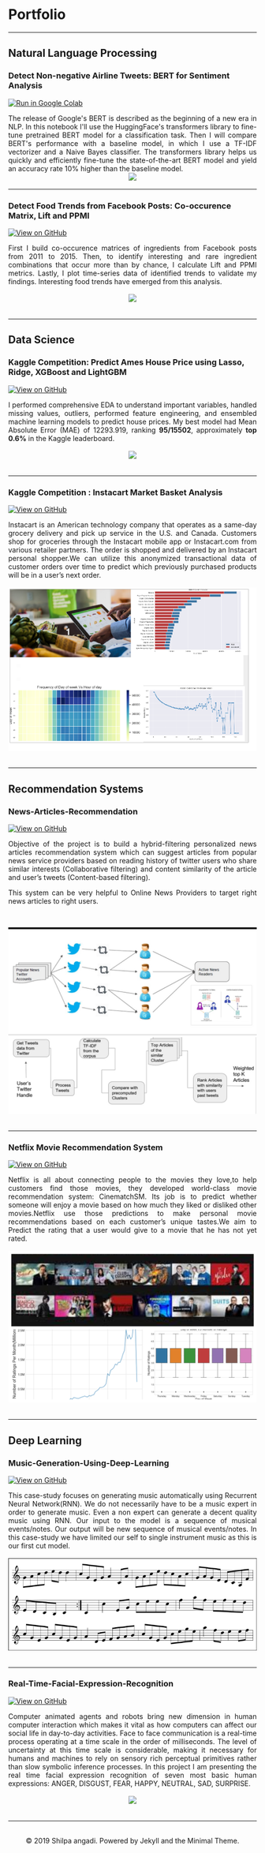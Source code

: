 # Portfolio 
---

## Natural Language Processing


### Detect Non-negative Airline Tweets: BERT for Sentiment Analysis

[![Run in Google Colab](https://img.shields.io/badge/Colab-Run_in_Google_Colab-blue?logo=Google&logoColor=FDBA18)](https://colab.research.google.com/drive/1lwa-qlK-ZnYpJgErZQXv4mjxTsa_ed1U)

<div style="text-align: justify">The release of Google's BERT is described as the beginning of a new era in NLP. In this notebook I'll use the HuggingFace's transformers library to fine-tune pretrained BERT model for a classification task. Then I will compare BERT's performance with a baseline model, in which I use a TF-IDF vectorizer and a Naive Bayes classifier. The transformers library helps us quickly and efficiently fine-tune the state-of-the-art BERT model and yield an accuracy rate 10% higher than the baseline model.</div>

<center><img src="images/BERT-classification.png"/></center>

---
### Detect Food Trends from Facebook Posts: Co-occurence Matrix, Lift and PPMI

[![View on GitHub](https://img.shields.io/badge/GitHub-View_on_GitHub-blue?logo=GitHub)](https://github.com/RavikiranShilpa/ML-case-study/blob/master/detect_food_trends_facebook.ipynb)

<div style="text-align: justify">First I build co-occurence matrices of ingredients from Facebook posts from 2011 to 2015. Then, to identify interesting and rare ingredient combinations that occur more than by chance, I calculate Lift and PPMI metrics. Lastly, I plot time-series data of identified trends to validate my findings. Interesting food trends have emerged from this analysis.</div>
<br>
<center><img src="images/fb-food-trends.png"></center>
<br>

---



## Data Science

### Kaggle Competition: Predict Ames House Price using Lasso, Ridge, XGBoost and LightGBM

[![View on GitHub](https://img.shields.io/badge/GitHub-View_on_GitHub-blue?logo=GitHub)](https://github.com/RavikiranShilpa/ML-case-study/blob/master/ames_house_price.ipynb)

<div style="text-align: justify">I performed comprehensive EDA to understand important variables, handled missing values, outliers, performed feature engineering, and ensembled machine learning models to predict house prices. My best model had Mean Absolute Error (MAE) of 12293.919, ranking <b>95/15502</b>, approximately <b>top 0.6%</b> in the Kaggle leaderboard.</div>
<br>
<center><img src="images/ames-house-price.jpg"/></center>
<br>

---

### Kaggle Competition : Instacart  Market Basket Analysis

[![View on GitHub](https://img.shields.io/badge/GitHub-View_on_GitHub-blue?logo=GitHub)](https://github.com/RavikiranShilpa/Super-Market-Basket-Analysis)

<div style="text-align: justify">Instacart is an American technology company that operates as a same-day grocery delivery and pick up service in the U.S. and Canada. Customers shop for groceries through the Instacart mobile app or Instacart.com from various retailer partners. The order is shopped and delivered by an Instacart personal shopper.We can utilize this anonymized transactional data of customer orders over time to predict which previously purchased products will be in a user’s next order. </div>
<br>
<center><img src="images/download.png"/></center>
<br>

---

## Recommendation Systems 

### News-Articles-Recommendation

[![View on GitHub](https://img.shields.io/badge/GitHub-View_on_GitHub-blue?logo=GitHub)](https://github.com/RavikiranShilpa/Recommendation-System)

<div style="text-align: justify">Objective of the project is to build a hybrid-filtering personalized news articles recommendation system which can suggest articles from popular news service providers based on reading history of twitter users who share similar interests (Collaborative filtering) and content similarity of the article and user’s tweets (Content-based filtering).

This system can be very helpful to Online News Providers to target right news articles to right users.</div>
<br>
<center><img src="images/collage.jpg"/></center>
<br>

---

### Netflix Movie Recommendation System

[![View on GitHub](https://img.shields.io/badge/GitHub-View_on_GitHub-blue?logo=GitHub)](https://github.com/RavikiranShilpa/Netflix_Recommendation)

<div style="text-align: justify">Netflix is all about connecting people to the movies they love,to help customers find those movies, they developed world-class movie recommendation system: CinematchSM. Its job is to predict whether someone will enjoy a movie based on how much they liked or disliked other movies.Netflix use those predictions to make personal movie recommendations based on each customer’s unique tastes.We aim to Predict the rating that a user would give to a movie that he has not yet rated.</div>
<br>
<center><img src="images/BeFunky-collage.jpg"/></center>
<br>


---
## Deep Learning

### Music-Generation-Using-Deep-Learning

[![View on GitHub](https://img.shields.io/badge/GitHub-View_on_GitHub-blue?logo=GitHub)](https://github.com/RavikiranShilpa/Music-Generation-Using-Deep-Learning)

<div style="text-align: justify">This case-study focuses on generating music automatically using Recurrent Neural Network(RNN). We do not necessarily have to be a music expert in order to generate music. Even a non expert can generate a decent quality music using RNN. Our input to the model is a sequence of musical events/notes. Our output will be new sequence of musical events/notes. In this case-study we have limited our self to single instrument music as this is our first cut model.</div>

<br>
<center><img src="images/1.png"/></center>
<br>

---

### Real-Time-Facial-Expression-Recognition


[![View on GitHub](https://img.shields.io/badge/GitHub-View_on_GitHub-blue?logo=GitHub)](https://github.com/RavikiranShilpa/Real-Time-Facial-Expression-Recognition)

<div style="text-align: justify">Computer animated agents and robots bring new dimension in human computer interaction which makes it vital as how computers can affect our social life in day-to-day activities. Face to face communication is a real-time process operating at a time scale in the order of milliseconds. The level of uncertainty at this time scale is considerable, making it necessary for humans and machines to rely on sensory rich perceptual primitives rather than slow symbolic inference processes.
In this project I am  presenting the real time facial expression recognition of seven most basic human expressions: ANGER, DISGUST, FEAR, HAPPY, NEUTRAL, SAD, SURPRISE.</div>

<br>
<center><img src="images/22.png"/></center>
<br>

---

<br>
<center>© 2019 Shilpa angadi. Powered by Jekyll and the Minimal Theme.</center>
